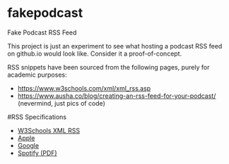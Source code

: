 # fakepodcast
Fake Podcast RSS Feed

This project is just an experiment to see what hosting a podcast RSS feed on github.io would look like. Consider it a proof-of-concept.

RSS snippets have been sourced from the following pages, purely for academic purposes:
* https://www.w3schools.com/xml/xml_rss.asp
* https://www.ausha.co/blog/creating-an-rss-feed-for-your-podcast/ (nevermind, just pics of code)

#RSS Specifications
* [W3Schools XML RSS](https://www.w3schools.com/xml/xml_rss.asp)
* [Apple](https://podcasters.apple.com/support/823-podcast-requirements)
* [Google](https://support.google.com/podcast-publishers/answer/9889544?hl=en)
* [Spotify (PDF)](https://content-ops.atspotify.com/hc/en-us/article_attachments/4413124729499/Podcast_Delivery_Specification_v1.9.pdf)

